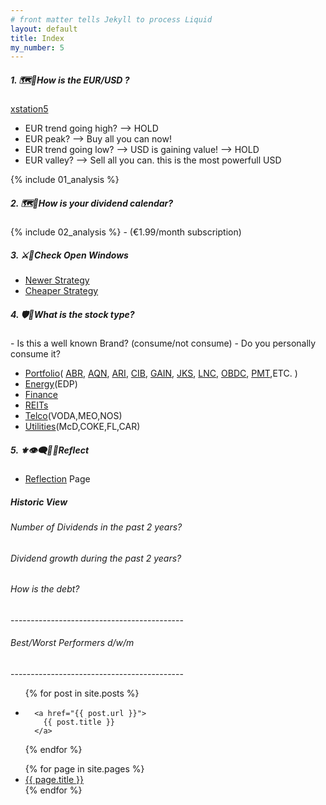 ```yaml
---
# front matter tells Jekyll to process Liquid
layout: default
title: Index
my_number: 5
---
```

<h5>1. 🗺️👀How is the EUR/USD ?</h5>
<a target="_blank" href="https://xstation5.xtb.com/">xstation5</a>
<ul>
  <li>EUR trend going high? --> HOLD</li>
  <li>EUR peak? --> Buy all you can now!</li>
  <li>EUR trend going low? --> USD is gaining value! --> HOLD</li>
  <li>EUR valley? --> Sell all you can. this is the most powerfull USD</li>
</ul>
{% include 01_analysis %}


<!-- section -->
<h5>2. 🗺️📅How is your dividend calendar?</h5>
{% include 02_analysis %}
- (€1.99/month subscription)


<!-- section -->
<h5>3. ⚔️🏰Check Open Windows</h5>
<ul>
  <li><a target="_blank" href="/mike/current_windows_newer">Newer Strategy</a></li>
  <li><a target="_blank" href="/mike/current_windows_cheaper">Cheaper Strategy</a></li>
</ul>
<h5>4. 🛡️🐉What is the stock type?</h5>
- Is this a well known Brand? (consume/not consume)
- Do you personally consume it?
<ul>
  <li><a target="_blank" href="/mike/ss/my_selection.ss">Portfolio</a>(
    <a target="_blank" href="/mike/v/ABR.v">ABR</a>,
    <a target="_blank" href="/mike/v/AQN.v">AQN</a>,
    <a target="_blank" href="/mike/v/ARI.v">ARI</a>,
    <a target="_blank" href="/mike/v/CIB.v">CIB</a>,
    <a target="_blank" href="/mike/v/GAIN.v">GAIN</a>,
    <a target="_blank" href="/mike/v/JKS.v">JKS</a>,
    <a target="_blank" href="/mike/v/LNC.v">LNC</a>,
    <a target="_blank" href="/mike/v/OBDC.v">OBDC</a>,
    <a target="_blank" href="/mike/v/PMT.v">PMT</a>,ETC.
  )</li>
  <li><a target="_blank" href="/mike/ss/energy.ss">Energy</a>(EDP)</li>
  <li><a target="_blank" href="/mike/ss/finance.ss">Finance</a></li>
  <li><a target="_blank" href="/mike/ss/real_estate.ss">REITs</a></li>
  <li><a target="_blank" href="/mike/ss/telecommunications.ss">Telco</a>(VODA,MEO,NOS)</li>
  <li><a target="_blank" href="/mike/ss/utilities.ss">Utilities</a>(McD,COKE,FL,CAR)</li>
</ul>

<h5>5. ⚜️👁️‍🗨️💬➿Reflect</h5>
<ul>
  <li><a target="_blank" href="/mike/i_reflect">Reflection</a> Page</li>
</ul>

<h5>Historic View</h5>
<h6>Number of Dividends in the past 2 years?</h6>
<h6>Dividend growth during the past 2 years?</h6>

<h6>How is the debt?</h6>
-------------------------------------------
<h6>Best/Worst Performers d/w/m</h6>
-------------------------------------------

<ul>
{% for post in site.posts %}
  <li>
    
      <a href="{{ post.url }}">
        {{ post.title }}
      </a>
    
  </li>
{% endfor %}
</ul>
<ul>
{% for page in site.pages %}
  <li>
      <a href="{{ page.url }}">
        {{ page.title }}
      </a>
  </li>
{% endfor %}
</ul>
